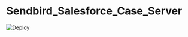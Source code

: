# Sendbird_Salesforce_Case_Server

[![Deploy](https://www.herokucdn.com/deploy/button.svg)](https://heroku.com/deploy)
